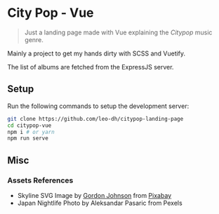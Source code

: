 # City Pop - Vue

> Just a landing page made with Vue explaining the _Citypop_ music genre.

Mainly a project to get my hands dirty with SCSS and Vuetify.

The list of albums are fetched from the ExpressJS server.

## Setup

Run the following commands to setup the development server:

```sh
git clone https://github.com/leo-dh/citypop-landing-page
cd citypop-vue
npm i # or yarn
npm run serve
```

## Misc

### Assets References

- Skyline SVG
  Image by <a href="https://pixabay.com/users/GDJ-1086657/?utm_source=link-attribution&amp;utm_medium=referral&amp;utm_campaign=image&amp;utm_content=2730410">Gordon Johnson</a> from <a href="https://pixabay.com/?utm_source=link-attribution&amp;utm_medium=referral&amp;utm_campaign=image&amp;utm_content=2730410">Pixabay</a>
- Japan Nightlife Photo by Aleksandar Pasaric from Pexels
